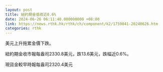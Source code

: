 ```yaml
---
layout: post
title: 紐約期金低收近0.6%
date: 2024-06-26 06:11:40.000000000 +08:00
link: https://news.rthk.hk/rthk/ch/component/k2/1759041-20240626.htm
categories: rthk
---
```


美元上升拖累金價下跌。

紐約期金收市報每盎司2330.8美元，跌13.6美元，跌幅近0.6%。

現貨金較早時報每盎司2320.4美元
